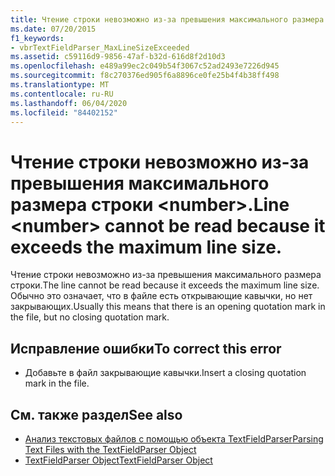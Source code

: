```yaml
---
title: Чтение строки невозможно из-за превышения максимального размера строки <number>.
ms.date: 07/20/2015
f1_keywords:
- vbrTextFieldParser_MaxLineSizeExceeded
ms.assetid: c59116d9-9856-47af-b32d-616d8f2d10d3
ms.openlocfilehash: e489a99ec2c049b54f3067c52ad2493e7226d945
ms.sourcegitcommit: f8c270376ed905f6a8896ce0fe25b4f4b38ff498
ms.translationtype: MT
ms.contentlocale: ru-RU
ms.lasthandoff: 06/04/2020
ms.locfileid: "84402152"
---
```

# <a name="line-number-cannot-be-read-because-it-exceeds-the-maximum-line-size"></a><span data-ttu-id="63f7d-102">Чтение строки невозможно из-за превышения максимального размера строки \<number>.</span><span class="sxs-lookup"><span data-stu-id="63f7d-102">Line \<number> cannot be read because it exceeds the maximum line size.</span></span>
<span data-ttu-id="63f7d-103">Чтение строки невозможно из-за превышения максимального размера строки.</span><span class="sxs-lookup"><span data-stu-id="63f7d-103">The line cannot be read because it exceeds the maximum line size.</span></span> <span data-ttu-id="63f7d-104">Обычно это означает, что в файле есть открывающие кавычки, но нет закрывающих.</span><span class="sxs-lookup"><span data-stu-id="63f7d-104">Usually this means that there is an opening quotation mark in the file, but no closing quotation mark.</span></span>  
  
## <a name="to-correct-this-error"></a><span data-ttu-id="63f7d-105">Исправление ошибки</span><span class="sxs-lookup"><span data-stu-id="63f7d-105">To correct this error</span></span>  
  
- <span data-ttu-id="63f7d-106">Добавьте в файл закрывающие кавычки.</span><span class="sxs-lookup"><span data-stu-id="63f7d-106">Insert a closing quotation mark in the file.</span></span>  
  
## <a name="see-also"></a><span data-ttu-id="63f7d-107">См. также раздел</span><span class="sxs-lookup"><span data-stu-id="63f7d-107">See also</span></span>

- [<span data-ttu-id="63f7d-108">Анализ текстовых файлов с помощью объекта TextFieldParser</span><span class="sxs-lookup"><span data-stu-id="63f7d-108">Parsing Text Files with the TextFieldParser Object</span></span>](../developing-apps/programming/drives-directories-files/parsing-text-files-with-the-textfieldparser-object.md)
- [<span data-ttu-id="63f7d-109">TextFieldParser Object</span><span class="sxs-lookup"><span data-stu-id="63f7d-109">TextFieldParser Object</span></span>](../language-reference/objects/textfieldparser-object.md)

